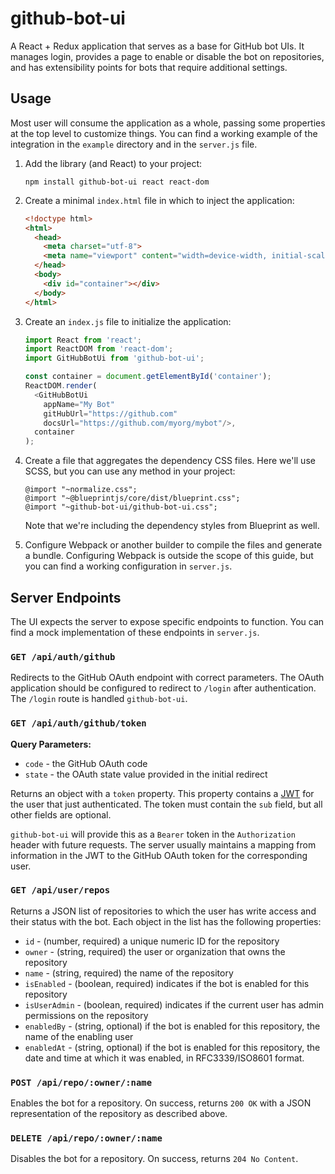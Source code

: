 # github-bot-ui

A React + Redux application that serves as a base for GitHub bot UIs. It
manages login, provides a page to enable or disable the bot on repositories,
and has extensibility points for bots that require additional settings.

## Usage

Most user will consume the application as a whole, passing some properties at
the top level to customize things. You can find a working example of the
integration in the `example` directory and in the `server.js` file.

1. Add the library (and React) to your project:


   ```
   npm install github-bot-ui react react-dom
   ```

2. Create a minimal `index.html` file in which to inject the application:


   ```html
   <!doctype html>
   <html>
     <head>
       <meta charset="utf-8">
       <meta name="viewport" content="width=device-width, initial-scale=1">
     </head>
     <body>
       <div id="container"></div>
     </body>
   </html>
   ```

3. Create an `index.js` file to initialize the application:


   ```js
   import React from 'react';
   import ReactDOM from 'react-dom';
   import GitHubBotUi from 'github-bot-ui';

   const container = document.getElementById('container');
   ReactDOM.render(
     <GitHubBotUi
       appName="My Bot"
       gitHubUrl="https://github.com"
       docsUrl="https://github.com/myorg/mybot"/>,
     container
   );
   ```

4. Create a file that aggregates the dependency CSS files. Here we'll use SCSS,
   but you can use any method in your project:


   ```
   @import "~normalize.css";
   @import "~@blueprintjs/core/dist/blueprint.css";
   @import "~github-bot-ui/github-bot-ui.css";
   ```

   Note that we're including the dependency styles from Blueprint as well.

5. Configure Webpack or another builder to compile the files and generate a
   bundle. Configuring Webpack is outside the scope of this guide, but you can
   find a working configuration in `server.js`.


## Server Endpoints

The UI expects the server to expose specific endpoints to function. You can
find a mock implementation of these endpoints in `server.js`.

### `GET /api/auth/github`

Redirects to the GitHub OAuth endpoint with correct parameters. The OAuth
application should be configured to redirect to `/login` after authentication.
The `/login` route is handled `github-bot-ui`.

### `GET /api/auth/github/token`

**Query Parameters:**

- `code` - the GitHub OAuth code
- `state` - the OAuth state value provided in the initial redirect

Returns an object with a `token` property. This property contains a 
[JWT](https://jwt.io/) for the user that just authenticated. The
token must contain the `sub` field, but all other fields are optional.

`github-bot-ui` will provide this as a `Bearer` token in the `Authorization`
header with future requests. The server usually maintains a mapping from
information in the JWT to the GitHub OAuth token for the corresponding user.

### `GET /api/user/repos`

Returns a JSON list of repositories to which the user has write access and
their status with the bot. Each object in the list has the following
properties:

- `id` - (number, required) a unique numeric ID for the repository
- `owner` - (string, required) the user or organization that owns the
  repository
- `name` - (string, required) the name of the repository
- `isEnabled` - (boolean, required) indicates if the bot is enabled for this
  repository
- `isUserAdmin` - (boolean, required) indicates if the current user has admin
  permissions on the repository
- `enabledBy` - (string, optional) if the bot is enabled for this repository,
  the name of the enabling user
- `enabledAt` - (string, optional) if the bot is enabled for this repository,
  the date and time at which it was enabled, in RFC3339/ISO8601 format.

### `POST /api/repo/:owner/:name`

Enables the bot for a repository. On success, returns `200 OK` with a JSON
representation of the repository as described above.

### `DELETE /api/repo/:owner/:name`

Disables the bot for a repository. On success, returns `204 No Content`.
